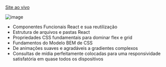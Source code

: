 [Site ao vivo](http://www.example.com](https://imsseixas-template-restaurante.vercel.app/)https://imsseixas-template-restaurante.vercel.app/)

![image](https://github.com/imsseixas/Restaurante_UX-UI/assets/115546560/020e4053-330f-4654-9244-5cbdf8966ffb)

* Componentes Funcionais React e sua reutilização
* Estrutura de arquivos e pastas React
* Propriedades CSS fundamentais para dominar flex e grid
* Fundamentos do Modelo BEM de CSS
* De animações suaves e agradáveis a gradientes complexos
* Consultas de mídia perfeitamente colocadas para uma responsividade satisfatória em quase todos os dispositivos

